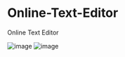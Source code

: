 # Online-Text-Editor
Online Text Editor

![image](https://github.com/user-attachments/assets/2291a3f8-6cf8-4c5b-8398-fe78af9b492a)
![image](https://github.com/user-attachments/assets/ab460867-7d83-42ee-bfa9-1e3bedecc750)

